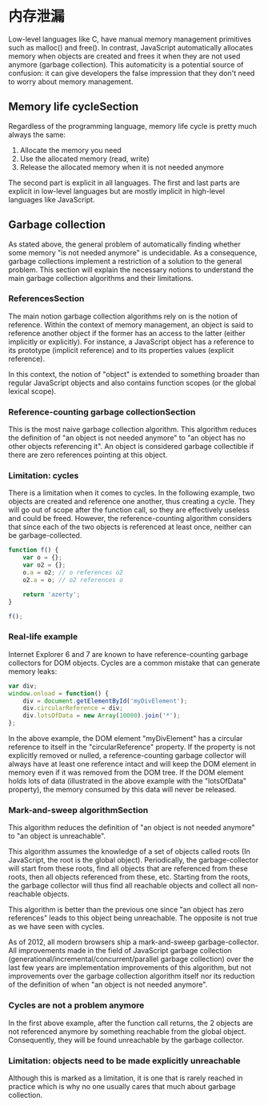 <!--
Created: Mon Aug 26 2019 15:21:52 GMT+0800 (China Standard Time)
Modified: Mon Aug 26 2019 15:21:52 GMT+0800 (China Standard Time)
-->
# 内存泄漏

Low-level languages like C, have manual memory management primitives such as malloc() and free(). In contrast, JavaScript automatically allocates memory when objects are created and frees it when they are not used anymore (garbage collection). This automaticity is a potential source of confusion: it can give developers the false impression that they don't need to worry about memory management.

## Memory life cycleSection

Regardless of the programming language, memory life cycle is pretty much always the same:

1. Allocate the memory you need
2. Use the allocated memory (read, write)
3. Release the allocated memory when it is not needed anymore

The second part is explicit in all languages. The first and last parts are explicit in low-level languages but are mostly implicit in high-level languages like JavaScript.

## Garbage collection

As stated above, the general problem of automatically finding whether some memory "is not needed anymore" is undecidable. As a consequence, garbage collections implement a restriction of a solution to the general problem. This section will explain the necessary notions to understand the main garbage collection algorithms and their limitations.

### ReferencesSection

The main notion garbage collection algorithms rely on is the notion of reference. Within the context of memory management, an object is said to reference another object if the former has an access to the latter (either implicitly or explicitly). For instance, a JavaScript object has a reference to its prototype (implicit reference) and to its properties values (explicit reference).

In this context, the notion of "object" is extended to something broader than regular JavaScript objects and also contains function scopes (or the global lexical scope).

### Reference-counting garbage collectionSection

This is the most naive garbage collection algorithm. This algorithm reduces the definition of "an object is not needed anymore" to "an object has no other objects referencing it". An object is considered garbage collectible if there are zero references pointing at this object.

### Limitation: cycles

There is a limitation when it comes to cycles. In the following example, two objects are created and reference one another, thus creating a cycle. They will go out of scope after the function call, so they are effectively useless and could be freed. However, the reference-counting algorithm considers that since each of the two objects is referenced at least once, neither can be garbage-collected.

``` js
function f() {
    var o = {};
    var o2 = {};
    o.a = o2; // o references o2
    o2.a = o; // o2 references o

    return 'azerty';
}
```

``` js
f();
```

### Real-life example

Internet Explorer 6 and 7 are known to have reference-counting garbage collectors for DOM objects. Cycles are a common mistake that can generate memory leaks:

``` js
var div;
window.onload = function() {
    div = document.getElementById('myDivElement');
    div.circularReference = div;
    div.lotsOfData = new Array(10000).join('*');
};
```

In the above example, the DOM element "myDivElement" has a circular reference to itself in the "circularReference" property. If the property is not explicitly removed or nulled, a reference-counting garbage collector will always have at least one reference intact and will keep the DOM element in memory even if it was removed from the DOM tree. If the DOM element holds lots of data (illustrated in the above example with the "lotsOfData" property), the memory consumed by this data will never be released.

### Mark-and-sweep algorithmSection

This algorithm reduces the definition of "an object is not needed anymore" to "an object is unreachable".

This algorithm assumes the knowledge of a set of objects called roots (In JavaScript, the root is the global object). Periodically, the garbage-collector will start from these roots, find all objects that are referenced from these roots, then all objects referenced from these, etc. Starting from the roots, the garbage collector will thus find all reachable objects and collect all non-reachable objects.

This algorithm is better than the previous one since "an object has zero references" leads to this object being unreachable. The opposite is not true as we have seen with cycles.

As of 2012, all modern browsers ship a mark-and-sweep garbage-collector. All improvements made in the field of JavaScript garbage collection (generational/incremental/concurrent/parallel garbage collection) over the last few years are implementation improvements of this algorithm, but not improvements over the garbage collection algorithm itself nor its reduction of the definition of when "an object is not needed anymore".

### Cycles are not a problem anymore

In the first above example, after the function call returns, the 2 objects are not referenced anymore by something reachable from the global object. Consequently, they will be found unreachable by the garbage collector.

### Limitation: objects need to be made explicitly unreachable

Although this is marked as a limitation, it is one that is rarely reached in practice which is why no one usually cares that much about garbage collection.

